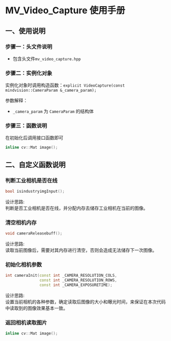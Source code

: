 # MV_Video_Capture 使用手册


## 一、使用说明

### 步骤一：头文件说明

- 包含头文件`mv_video_capture.hpp`

### 步骤二：实例化对象

实例化对象时调用构造函数：`explicit VideoCapture(const mindvision::CameraParam &_camera_param);`

参数解释：
- `_camera_param` 为 `CameraParam` 的结构体
  
### 步骤三：函数说明

在初始化后调用接口函数即可

  ```cpp
  inline cv::Mat image();
  ```

## 二、自定义函数说明

### 判断工业相机是否在线

  ```cpp
  bool isindustryimgInput();
  ```
  设计思路:  
  判断是否工业相机是否在线，并分配内存去储存工业相机在当前的图像。
### 清空相机内存

  ```cpp
  void cameraReleasebuff();
  ```
  设计思路:  
  读取当前图像后，需要对其内存进行清空，否则会造成无法储存下一次图像。
### 初始化相机参数

  ```cpp
  int cameraInit(const int _CAMERA_RESOLUTION_COLS,
                 const int _CAMERA_RESOLUTION_ROWS,
                 const int _CAMERA_EXPOSURETIME);
  ```
  设计思路:  
  设置当前相机的各种参数，确定读取后图像的大小和曝光时间，来保证在本次代码中读取到的图像效果基本一致。
### 返回相机读取图片

  ```cpp
  inline cv::Mat image();
  ```